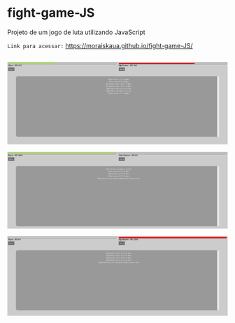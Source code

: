 # fight-game-JS

Projeto de um jogo de luta utilizando JavaScript

`Link para acessar:` https://moraiskaua.github.io/fight-game-JS/

##

![Luta](./assets/prints/luta.png)

![Player Win](./assets/prints/Player-ganhando.png)

![Big Monster Win](./assets/prints/Monstro-grande-ganhando.png)
